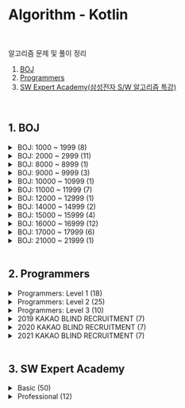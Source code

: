 # Algorithm - Kotlin
<br/>

알고리즘 문제 및 풀이 정리<br/>


1. [BOJ](#1-boj) <br/>
2. [Programmers](#2-programmers) <br/>
3. [SW Expert Academy(삼성전자 S/W 알고리즘 특강)](#3-sw-expert-academy) <br/>


<br/>

## 1. BOJ

<details>
<summary>&nbsp;BOJ: 1000 ~ 1999 (8)</summary>
<div markdown="1">
<br/>

| 번호                                           | 제목                                                       | 유형       | 풀이                                    |
|----------------------------------------------|----------------------------------------------------------|----------|---------------------------------------|
| [1012](https://www.acmicpc.net/problem/1012) | [유기농 배추](src/boj/dfsBfs/BOJ_1012_OrganicCabbage.kt)      | BFS      |
| [1175](https://www.acmicpc.net/problem/1175) | [배달](src/boj/dfsBfs/BOJ_1175_Delivery.kt)                | BFS      | [blog](https://jsl663.tistory.com/33) |
| [1182](https://www.acmicpc.net/problem/1182) | [부분수열의 합](src/boj/bitmask/BOJ_1182_SumOfSubsequences.kt) | 비트마스크    |
| [1260](https://www.acmicpc.net/problem/1260) | [DFS 와 BFS](src/boj/dfsBfs/BOJ_1260_DFSandBFS.kt)        | DFS, BFS |
| [1385](https://www.acmicpc.net/problem/1385) | [벌집](src/boj/dfsBfs/BOJ_1385_HoneyComb.kt)               | BFS      | [blog](https://jsl663.tistory.com/38) |
| [1463](https://www.acmicpc.net/problem/1463) | [1로 만들기](src/boj/dp/BOJ_1463_MakeItToOne.kt)             | DP       |
| [1525](https://www.acmicpc.net/problem/1525) | [퍼즐](src/boj/dfsBfs/BOJ_1525_Puzzle.kt)                  | BFS      | [blog](https://jsl663.tistory.com/31) |
| [1913](https://www.acmicpc.net/problem/1913) | [달팽이1](src/boj/unsolved/BOJ_1913_Snail.kt)               | 구현       |

</div>
</details>


<details>
<summary>&nbsp;BOJ: 2000 ~ 2999 (11)</summary>
<div markdown="1">
<br/>

| 번호                                           | 제목                                                                        | 유형    | 풀이  |
|----------------------------------------------|---------------------------------------------------------------------------|-------|-----|
| [2178](https://www.acmicpc.net/problem/2178) | [미로 탐색](src/boj/dfsBfs/BOJ_2178_MazeExploration.kt)                       | BFS   |
| [2210](https://www.acmicpc.net/submit/2210)  | [숫자판 점프](src/boj/bruteForce/BOJ_2210_NumPadJump.kt)                       | 완전 탐색 |
| [2422](https://www.acmicpc.net/problem/2422) | [한윤정이 이탈리아에 가서 아이스크림을 사먹는데](src/boj/bruteForce/BOJ_2422_ItalyIcecream.kt) | 완전 탐색 |
| [2470](https://www.acmicpc.net/problem/2470) | [두 용액](src/boj/etc/BOJ_2470_TwoSolutions.kt)                              | 투 포인터 |
| [2529](https://www.acmicpc.net/problem/2529) | [부등호](src/boj/bruteForce/BOJ_2529_InequalitySign.kt)                      | 완전 탐색 |
| [2606](https://www.acmicpc.net/problem/2606) | [바이러스](src/boj/dfsBfs/BOJ_2606_Virus.kt)                                  | BFS   |
| [2667](https://www.acmicpc.net/problem/2667) | [단지 번호 붙이기](src/boj/dfsBfs/BOJ_2667_VillageNumbering.kt)                  | BFS   |
| [2675](https://www.acmicpc.net/problem/2675) | [문자열 반복](src/boj/unsolved/BOJ_2675_StringRepetition.kt)                   | 구현    |
| [2745](https://www.acmicpc.net/problem/2745) | [진법 변환](src/boj/unsolved/BOJ_2745_BaseConversion.kt)                      | 구현    |
| [2839](https://www.acmicpc.net/problem/2839) | [설탕 배달](src/boj/dp/BOJ_2839_SugarDelivery.kt)                             | DP    |
| [2902](https://www.acmicpc.net/problem/2902) | [KMP는 왜 KMP일까?](src/boj/etc/BOJ_2902_WhyIsKMPaKMP.kt)                     | 구현    |

</div>
</details>


<details>
<summary>&nbsp;BOJ: 8000 ~ 8999 (1)</summary>
<div markdown="1">
<br/>

| 번호                                           | 제목                                             | 유형  | 풀이  |
|----------------------------------------------|------------------------------------------------|-----|-----|
| [8111](https://www.acmicpc.net/problem/8111) | [0 과 1](src/boj/dfsBfs/BOJ_8111_ZeroAndOne.kt) | BFS |

</div>
</details>


<details>
<summary>&nbsp;BOJ: 9000 ~ 9999 (3)</summary>
<div markdown="1">
<br/>

| 번호                                           | 제목                                          | 유형  | 풀이  |
|----------------------------------------------|---------------------------------------------|-----|-----|
| [9019](https://www.acmicpc.net/problem/9019) | [DSLR](src/boj/unsolved/BOJ_9019_DSLR.kt)   | BFS |
| [9095](https://www.acmicpc.net/problem/9095) | [1,2,3 더하기](src/boj/dp/BOJ_9095_Plus123.kt) | DP  |
| [9328](https://www.acmicpc.net/problem/9328) | [열쇠](src/boj/dfsBfs/BOJ_9328_Key.kt)        | BFS |

</div>
</details>


<details>
<summary>&nbsp;BOJ: 10000 ~ 10999 (1)</summary>
<div markdown="1">
<br/>

| 번호                                             | 제목                                          | 유형  | 풀이  |
|------------------------------------------------|---------------------------------------------|-----|-----|
| [10942](https://www.acmicpc.net/problem/10942) | [팰린드롬?](src/boj/dp/BOJ_10942_Palindrome.kt) | DP  |

</div>
</details>


<details>
<summary>&nbsp;BOJ: 11000 ~ 11999 (7)</summary>
<div markdown="1">
<br/>

| 번호                                             | 제목                                                 | 유형    | 풀이  |
|------------------------------------------------|----------------------------------------------------|-------|-----|
| [11005](https://www.acmicpc.net/problem/11005) | [진법 변환2](src/boj/etc/BOJ_11005_BaseConversion2.kt) | 구현    |
| [11048](https://www.acmicpc.net/problem/11048) | [이동하기](src/boj/dp/BOJ_11048_Move.kt)               | DP    |
| [11052](https://www.acmicpc.net/problem/11052) | [카드 구매하기](src/boj/dp/BOJ_11052_BuyCards.kt)        | DP    |
| [11060](https://www.acmicpc.net/problem/11060) | [점프 점프](src/boj/dp/BOJ_11060_JumpJump.kt)          | DP    |
| [11723](https://www.acmicpc.net/problem/11723) | [집합](src/boj/bitmask/BOJ_11723_Set.kt)             | 비트마스크 |
| [11726](https://www.acmicpc.net/problem/11726) | [2xN 타일링](src/boj/dp/BOJ_11726_2xN_Tiling.kt)      | DP    |
| [11727](https://www.acmicpc.net/problem/11727) | [2xN 타일링2](src/boj/dp/BOJ_11727_2xN_Tiling2.kt)    | DP    |

</div>
</details>


<details>
<summary>&nbsp;BOJ: 12000 ~ 12999 (1)</summary>
<div markdown="1">
<br/>

| 번호                                             | 제목                                                 | 유형  | 풀이  |
|------------------------------------------------|----------------------------------------------------|-----|-----|
| [12851](https://www.acmicpc.net/problem/12851) | [숨바꼭질 2](src/boj/dfsBfs/BOJ_12851_HideAndSeek2.kt) | BFS |

</div>
</details>


<details>
<summary>&nbsp;BOJ: 14000 ~ 14999 (2)</summary>
<div markdown="1">
<br/>

| 번호                                             | 제목                                                    | 유형    | 풀이  |
|------------------------------------------------|-------------------------------------------------------|-------|-----|
| [14391](https://www.acmicpc.net/problem/14391) | [종이 조각](src/boj/bitmask/BOJ_14391_PaperPiece.kt)      | 비트마스크 |
| [14889](https://www.acmicpc.net/problem/14889) | [스타트와 링크](src/boj/bitmask/BOJ_14889_StartAndLink.kt)  | 비트마스크 |


</div>
</details>


<details>
<summary>&nbsp;BOJ: 15000 ~ 15999 (4)</summary>
<div markdown="1">
<br/>

| 번호                                             | 제목                                                       | 유형    | 풀이                                    |
|------------------------------------------------|----------------------------------------------------------|-------|---------------------------------------|
| [15558](https://www.acmicpc.net/problem/15558) | [점프 게임](src/boj/dfsBfs/BOJ_15558_JumpGame.kt)            | BFS   |
| [15653](https://www.acmicpc.net/problem/15653) | [구슬 탈출 4](src/boj/dfsBfs/BOJ_15653_MarbleEscape4.kt)     | BFS   | [blog](https://jsl663.tistory.com/33) |
| [15683](https://www.acmicpc.net/problem/15683) | [감시](src/boj/bruteForce/BOJ_15683_Serveillance.kt)       | 완전 탐색 |
| [15686](https://www.acmicpc.net/problem/15686) | [치킨 배달](src/boj/bruteForce/BOJ_15686_ChickenDelivery.kt) | 완전 탐색 |

</div>
</details>


<details>
<summary>&nbsp;BOJ: 16000 ~ 16999 (12)</summary>
<div markdown="1">
<br/>

| 번호                                             | 제목                                                                   | 유형    | 풀이                                    |
|------------------------------------------------|----------------------------------------------------------------------|-------|---------------------------------------|
| [16637](https://www.acmicpc.net/problem/16637) | [괄호 추가하기](src/boj/bruteForce/BOJ_16637_AddParentheses.kt)            | 완전 탐색 |
| [16920](https://www.acmicpc.net/problem/16920) | [확장 게임](src/boj/dfsBfs/BOJ_16920_ExpansionGame.kt)                   | BFS   | [blog](https://jsl663.tistory.com/35) |
| [16922](https://www.acmicpc.net/problem/16922) | [로마 숫자 만들기](src/boj/bruteForce/BOJ_16922_MakingRomanNumerals.kt)     | 완전 탐색 |
| [16924](https://www.acmicpc.net/problem/16924) | [십자가 찾기](src/boj/bruteForce/BOJ_16924_FindCross.kt)                  | 완전 탐색 |
| [16936](https://www.acmicpc.net/problem/16936) | [나3곱2](src/boj/bruteForce/BOJ_16936_Division3Multiplication2.kt)     | 완전 탐색 |
| [16937](https://www.acmicpc.net/problem/16937) | [두 스티커](src/boj/bruteForce/BOJ_16937_TwoStickers.kt)                 | 완전 탐색 |
| [16938](https://www.acmicpc.net/problem/16938) | [캠프 준비](src/boj/bruteForce/BOJ_16938_CampReady.kt)                   | 완전 탐색 |
| [16943](https://www.acmicpc.net/problem/16943) | [숫자 재배치](src/boj/bruteForce/BOJ_16943_NumberReplacement.kt)          | 완전 탐색 |
| [16959](https://www.acmicpc.net/problem/16959) | [체스판 여행 1](src/boj/dfsBfs/BOJ_16959_ChessboardTravel1.kt)            | BFS   | [blog](https://jsl663.tistory.com/40) |
| [16968](https://www.acmicpc.net/problem/16968) | [차량 번호판1](src/boj/bruteForce/BOJ_16968_LicensePlate1.kt)             | 완전 탐색 |
| [16971](https://www.acmicpc.net/problem/16917) | [양념 반 후라이드 반](src/boj/bruteForce/BOJ_16971_HalfSeasonedHalfFried.kt) | 완전 탐색 |
| [16973](https://www.acmicpc.net/problem/16973) | [직사각형 탈출](src/boj/dfsBfs/BOJ_16973_RectangleEscape.kt)               | BFS   |

</div>
</details>


<details>
<summary>&nbsp;BOJ: 17000 ~ 17999 (6)</summary>
<div markdown="1">
<br/>

| 번호                                             | 제목                                                                     | 유형    | 풀이                                    |
|------------------------------------------------|------------------------------------------------------------------------|-------|---------------------------------------|
| [17088](https://www.acmicpc.net/problem/17088) | [등차수열 변환](src/boj/bruteForce/BOJ_17088_ArithmeticSequenceTransform.kt) | 완전 탐색 |
| [17089](https://www.acmicpc.net/problem/17089) | [세 친구](src/boj/bruteForce/BOJ_17089_ThreeFriends.kt)                   | 완전 탐색 |
| [17071](https://www.acmicpc.net/problem/17071) | [숨바꼭질 5](src/boj/dfsBfs/BOJ_17071_HideAndSeek5.kt)                     | BFS   | [blog](https://jsl663.tistory.com/32) |
| [17135](https://www.acmicpc.net/problem/17135) | [캐슬 디펜스](src/boj/bruteForce/BOJ_17135_CastleDefense.kt)                | 완전 탐색 |
| [17281](https://www.acmicpc.net/problem/17281) | [야구](src/boj/bruteForce/BOJ_17281_Baseball.kt)                         | 완전 탐색 |
| [17406](https://www.acmicpc.net/problem/17406) | [배열 돌리기4](src/boj/bruteForce/BOJ_17406_ArrayRotation4.kt)              | 완전 탐색 |

</div>
</details>


<details>
<summary>&nbsp;BOJ: 21000 ~ 21999 (1)</summary>
<div markdown="1">
<br/>

| 번호                                             | 제목                                   | 유형       | 풀이  |
|------------------------------------------------|--------------------------------------|----------|-----|
| [21921](https://www.acmicpc.net/problem/21921) | [블로그](src/boj/etc/BOJ_21921_Blog.kt) | 슬라이딩 윈도우 |

</div>
</details>


<br/>

## 2. Programmers

<details>
<summary>&nbsp;Programmers: Level 1 (18)</summary>
<div markdown="1">
<br/>

|  레벨  | 제목                                                                           | 유형  |
|:----:|------------------------------------------------------------------------------|-----|
|  1   | [없는 숫자 더하기](src/programmers/practice/level1/AddMissingNumbers.kt)            |
|  1   | [음양 더하기](src/programmers/practice/level1/AddNegativePositiveNumbers.kt)      |
|  1   | [부족한 금액 계산하기](src/programmers/practice/level1/CalculateShortfall.kt)         |
|  1   | [크레인 인형뽑기 게임](src/programmers/practice/level1/CranePuppetGame.kt)            |
|  1   | [내적(Dot product)](src/programmers/practice/level1/DotProduct.kt)             |
|  1   | [실패율](src/programmers/kakao/y2019/KAKAO_BLIND_2019_P1.kt)                    |
|  1   | [나머지가 1이 되는 수 찾기](src/programmers/practice/level1/FindRemainderOne.kt)       |
|  1   | [신고 결과 받기](src/programmers/practice/level1/GetReportResults.kt)              |
|  1   | [체육복](src/programmers/practice/level1/GymSuit.kt)                            |
|  1   | [K번째 수](src/programmers/practice/level1/KthNumber.kt)                        |
|  1   | [로또](src/programmers/practice/level1/Lotto.kt)                               |
|  1   | [최소 직사각형](src/programmers/practice/level1/MinRectangle.kt)                   |
|  1   | [모의고사](src/programmers/practice/level1/MockExam.kt)                          |
|  1   | [약수의 갯수와 덧셈](src/programmers/practice/level1/NumberOfDivisorsAndAddition.kt) |
|  1   | [두 개 뽑아서 더하기](src/programmers/practice/level1/TakeTwoNumbersAndSums.kt)      |
|  1   | [3진법 뒤집기](src/programmers/practice/level1/TernaryReversed.kt)                |
|  1   | [2016년](src/programmers/practice/level1/Year2016.kt)                         |

</div>
</details>


<details>
<summary>&nbsp;Programmers: Level 2 (25)</summary>
<div markdown="1">
<br/>

| 레벨  | 제목                                                                        | 유형  |
|:---:|---------------------------------------------------------------------------|-----|
|  2  | [양궁 대회](src/programmers/practice/level2/ArcheryCompetition.kt)            |
|  2  | [카펫](src/programmers/practice/level2/Carpet.kt)                           |
|  2  | [거리두기 확인하](src/programmers/practice/level2/CheckSocialDistancing.kt)      |
|  2  | [배달](src/programmers/practice/level2/Delivery.kt)                         |
|  2  | [위장](src/programmers/practice/level2/DisGuise.kt)                         |
|  2  | [피로도](src/programmers/practice/level2/FatigueLevel.kt)                    |
|  2  | [소수 찾기](src/programmers/practice/level2/FindPrimeNumber.kt)               |
|  2  | [기능 개발](src/programmers/practice/level2/FunctionDevelopment.kt)           |
|  2  | [H-Index](src/programmers/practice/level2/H_Index.kt)                     |
|  2  | [조이스틱](src/programmers/practice/level2/JoyStick.kt)                       |
|  2  | [K진수에서 소수 갯수 구하기](src/programmers/practice/level2/KdecimalPrimeNumber.kt) |
|  2  | [가장 큰 수](src/programmers/practice/level2/LargestNumber.kt)                |
|  2  | [빛의 경로 싸이클](src/programmers/practice/level2/LightPathCycle.kt)            |
|  2  | [행렬 테두리 회전하기](src/programmers/practice/level2/MatrixEdgeRotation.kt)      |
|  2  | [수식 최대화](src/programmers/practice/level2/MaximizeFormulas.kt)             |
|  2  | [괄호 변환](src/programmers/practice/level2/ParenthesisConversion.kt)         |
|  2  | [주차 요금 계산](src/programmers/practice/level2/ParkingFeeCalculation.kt)      |
|  2  | [멀쩡한 사각형](src/programmers/practice/level2/PlainSquare.kt)                 |
|  2  | [프린터](src/programmers/practice/level2/Printer.kt)                         |
|  2  | [괄호 회전하기](src/programmers/practice/level2/RotateParentheses.kt)           |
|  2  | [문자열 압축](src/programmers/practice/level2/StringZip.kt)                    |
|  2  | [타겟 넘버](src/programmers/practice/level2/TargetNumber.kt)                  |
|  2  | [삼각 달팽이](src/programmers/practice/level2/TriangleSnail.kt)                |
|  2  | [다리를 지나는 트럭](src/programmers/practice/level2/TrucksCrossingBridge.kt)     |
|  2  | [튜플](src/programmers/practice/level2/Tuple.kt)                            |

</div>
</details>


<details>
<summary>&nbsp;Programmers: Level 3 (10)</summary>
<div markdown="1">
<br/>

|  레벨  | 제목                                                                | 유형  |
|:----:|-------------------------------------------------------------------|-----|
|  3   | [베스트 앨범](src/programmers/practice/level3/BestAlbum.kt)            |
|  3   | [섬 연결하기](src/programmers/practice/level3/ConnectingIslands.kt)    |
|  3   | [디스크 컨트롤러](src/programmers/practice/level3/DiskController.kt)     |
|  3   | [이중 우선순위 큐](src/programmers/practice/level3/DualPriorityQueue.kt) |
|  3   | [가장 먼 노드](src/programmers/practice/level3/FarthestNode.kt)        |
|  3   | [입국 심사](src/programmers/practice/level3/Immigration.kt)           |
|  3   | [네트워크](src/programmers/practice/level3/Network.kt)                |
|  3   | [양과 늑대](src/programmers/practice/level3/SheepAndWolf.kt)          |
|  3   | [여행 경로](src/programmers/practice/level3/TravelRoute.kt)           |
|  3   | [단어 변환](src/programmers/practice/level3/WordConversion.kt)        |

</div>
</details>


<details>
<summary>&nbsp;2019 KAKAO BLIND RECRUITMENT (7)</summary>
<div markdown="1">
<br/>

| 번호  | 제목                                                               |
|:---:|------------------------------------------------------------------|
|  1  | [실패율](src/programmers/kakao/y2019/KAKAO_BLIND_2019_P1.kt)        |
|  2  | [오픈채팅방](src/programmers/kakao/y2019/KAKAO_BLIND_2019_P2.kt)      |
|  3  | [후보키](src/programmers/kakao/y2019/KAKAO_BLIND_2019_P3.kt)        |
|  4  | [길 찾기 게임](src/programmers/kakao/y2019/KAKAO_BLIND_2019_P4.kt)    |
|  5  | [무지의 먹방 라이브](src/programmers/kakao/y2019/KAKAO_BLIND_2019_P5.kt) |
|  6  | [블록 게임](src/programmers/kakao/y2019/KAKAO_BLIND_2019_P6.kt)      |
|  7  | [매칭 점수](src/programmers/kakao/y2019/KAKAO_BLIND_2019_P7.kt)      |

</div>
</details>

<details>
<summary>&nbsp;2020 KAKAO BLIND RECRUITMENT (7)</summary>
<div markdown="1">
<br/>

| 번호  | 제목                                                             |
|:---:|----------------------------------------------------------------|
|  1  | [괄호 변환](src/programmers/kakao/y2020/KAKAO_BLIND_2020_P1.kt)    |
|  2  | [문자열 압축](src/programmers/kakao/y2020/KAKAO_BLIND_2020_P2.kt)   |
|  3  | [자물쇠와 열쇠](src/programmers/kakao/y2020/KAKAO_BLIND_2020_P3.kt)  |
|  4  | [기둥과 보 설치](src/programmers/kakao/y2020/KAKAO_BLIND_2020_P4.kt) |
|  5  | [외벽 점검](src/programmers/kakao/y2020/KAKAO_BLIND_2020_P5.kt)    |
|  6  | [가사 검색](src/programmers/kakao/y2020/KAKAO_BLIND_2020_P6.kt)    |
|  7  | [블록 이동하기](src/programmers/kakao/y2020/KAKAO_BLIND_2020_P7.kt)  |

</div>
</details>

<details>
<summary>&nbsp;2021 KAKAO BLIND RECRUITMENT (7)</summary>
<div markdown="1">
<br/>

| 번호  | 제목                                                              |
|:---:|-----------------------------------------------------------------|
|  1  | [신규 아이디 추천](src/programmers/kakao/y2021/KAKAO_BLIND_2021_P1.kt) |
|  2  | [메뉴 리뉴얼](src/programmers/kakao/y2021/KAKAO_BLIND_2021_P2.kt)    |
|  3  | [합승 택시 요금](src/programmers/kakao/y2021/KAKAO_BLIND_2021_P3.kt)  |
|  4  | [순위 검색](src/programmers/kakao/y2021/KAKAO_BLIND_2021_P4.kt)     |
|  5  | [광고 삽입](src/programmers/kakao/y2021/KAKAO_BLIND_2021_P5.kt)     |
|  6  | [카드 짝 맞추기](src/programmers/kakao/y2021/KAKAO_BLIND_2021_P6.kt)  |
|  7  | [매출 하락 최소화](src/programmers/kakao/y2021/KAKAO_BLIND_2021_P7.kt) |

</div>
</details>


<br/>

## 3. SW Expert Academy


<details>
<summary>&nbsp;Basic (50)</summary>
<div markdown="1">
<br/>

| 순서  | 제목                                                                                            | 유형           |
|:---:|-----------------------------------------------------------------------------------------------|--------------|
|  1  | [새로운 불면증 치료법](src/swExpertAcademy/basic/SWEA_P01.java)                                        | 비트 연산        |
|  2  | [이진수 표현](src/swExpertAcademy/basic/SWEA_P02.java)                                             | 비트 연산        |
|  3  | [동아리실 관리하기](src/swExpertAcademy/basic/SWEA_P03.java)                                          | 비트 연산        |
|  4  | [기초 Single Linked List 연습](src/swExpertAcademy/basic/SWEA_P04.java)                           | 연결 리스트       |
|  5  | [기초 Double Linked List 연습](src/swExpertAcademy/basic/SWEA_P05.java)                           | 연결 리스트       |
|  6  | [암호문3](src/swExpertAcademy/basic/SWEA_P05.java)                                               | 연결 리스트       |
|  7  | -                                                                                             |              |
|  8  | [수열 편집](src/swExpertAcademy/basic/SWEA_P08.java)                                              | 연결 리스트       |
|  9  | [중위 순회](src/swExpertAcademy/basic/SWEA_P09.java)                                              | 트리           |
| 10  | [사칙연산 유효성 검사](src/swExpertAcademy/basic/SWEA_P10.java)                                        | 트리           |
| 11  | [사칙연산](src/swExpertAcademy/basic/SWEA_P11.java)                                               | 트리           |
| 12  | [공통조상](src/swExpertAcademy/basic/SWEA_P12.java)                                               | 트리           |
| 13  | [Directory](src/swExpertAcademy/basic/SWEA_P13.java)                                          | 트리           |
| 14  | [기초 DFS 연습](src/swExpertAcademy/basic/SWEA_P14.java)                                          | 그래프          |
| 15  | [기초 BFS 연습](src/swExpertAcademy/basic/SWEA_P15.java)                                          | 그래프          |
| 16  | [프로세서 연결하기](src/swExpertAcademy/basic/SWEA_P16.java)                                          | 그래프          |
| 17  | [파핑파핑 지뢰찾기](src/swExpertAcademy/basic/SWEA_P17.java)                                          | 그래프          |
| 18  | [영준이의 진짜 BFS](src/swExpertAcademy/basic/SWEA_P18.java)                                        | 그래프          |
| 19  | [최장 공통 부분 수열](src/swExpertAcademy/basic/SWEA_P19.java)                                        | DP           |
| 20  | [0/1 Knapsack](src/swExpertAcademy/basic/SWEA_P20.java)                                       | DP           |
| 21  | [스팟마트](src/swExpertAcademy/basic/SWEA_P21.java)                                               | DP           |
| 22  | [쉬운 거스름돈](src/swExpertAcademy/basic/SWEA_P22.java)                                            | 그리디          |
| 23  | [자기 방으로 돌아가기](src/swExpertAcademy/basic/SWEA_P23.java)                                        | 그리디          |
| 24  | [최대 상금](src/swExpertAcademy/basic/SWEA_P24.java)                                              | 그리디          |
| 25  | [문자열 교집합](src/swExpertAcademy/basic/SWEA_P25.java)                                            | 해시           |
| 26  | [[Pro] 단어가 등장하는 횟수](src/swExpertAcademy/basic/SWEA_P26.java)                                  | 해시           |
| 27  | [은기의 아주 큰 그림](src/swExpertAcademy/basic/SWEA_P27.java)                                        | 해시           |
| 28  | [연락처 Database](src/swExpertAcademy/basic/SWEA_P28.java)                                       | 해시           |
| 29  | [메일 서버](src/swExpertAcademy/basic/SWEA_P29.java)                                              | 해시           |
| 30  | [문자열 암호화](src/swExpertAcademy/basic/SWEA_P30.java)                                            | 해시           |
| 31  | [기초 Partial Sort 연습](src/swExpertAcademy/basic/userSolution/SWEA_P31_UserSolution.java)       | 힙            |
| 32  | [힙](src/swExpertAcademy/basic/SWEA_P32.java)                                                  | 힙            |
| 33  | [보급로](src/swExpertAcademy/basic/SWEA_P33.java)                                                | 힙            |
| 34  | [중간값 구하기](src/swExpertAcademy/basic/userSolution/SWEA_P34_UserSolution.java)                  | 힙            |
| 35  | [수 만들기](src/swExpertAcademy/basic/userSolution/SWEA_P35_UserSolution.java)                    | 힙            |
| 36  | [Social Media](src/swExpertAcademy/basic/userSolution/SWEA_P36_UserSolution.java)             | 힙            |
| 37  | [염라대왕의 이름 정렬](src/swExpertAcademy/basic/userSolution/SWEA_P37_UserSolution.java)              | 분할정복         |
| 38  | [사탕 분배](src/swExpertAcademy/basic/userSolution/SWEA_P38_UserSolution.java)                    | 분할정복         |
| 39  | [[Pro] Inversion Counting](src/swExpertAcademy/basic/userSolution/SWEA_P39_UserSolution.java) | 분할정복         |
| 40  | [영어 공부](src/swExpertAcademy/basic/userSolution/SWEA_P40_UserSolution.java)                    | 이분 탐색        |
| 41  | [촛불 이벤트](src/swExpertAcademy/basic/userSolution/SWEA_P41_UserSolution.java)                   | 이분 탐색        |
| 42  | [사탕 가방](src/swExpertAcademy/basic/userSolution/SWEA_P42_UserSolution.java)                    | 이분 탐색        |
| 43  | [광고 시간 정하기](src/swExpertAcademy/basic/userSolution/SWEA_P43_UserSolution.java)                | 이분 탐색        |
| 44  | [3차원 농부](src/swExpertAcademy/basic/SWEA_P44.java)                                             | 이분 탐색        |
| 45  | [[Pro] 그래도 수명이 절반이 되어서는...](src/swExpertAcademy/basic/SWEA_P45.java)                          | 이분 탐색        |
| 46  | [K번째 접미어](src/swExpertAcademy/basic/SWEA_P46.java)                                            | 트라이          |
| 47  | [K번째 문자열](src/swExpertAcademy/basic/SWEA_P47.java)                                            | 트라이          |
| 48  | [단어 검색](src/swExpertAcademy/basic/userSolution/SWEA_P48_UserSolution.java)                    | 트라이          |
| 49  | [Segment Tree 연습 - 1](src/swExpertAcademy/basic/SWEA_P49.java)                                | Segment Tree |
| 50  | [Segment Tree 연습 - 2](src/swExpertAcademy/basic/SWEA_P50.java)                                | Segment Tree |

</div>
</details>


<details>
<summary>&nbsp;Professional (12)</summary>
<div markdown="1">
<br/>

| 순서  | 제목                                                                                | 키워드                                      |
|:---:|-----------------------------------------------------------------------------------|------------------------------------------|
|  1  | [[Pro] 병사 관리](src/swExpertAcademy/professional/SWEA_PRO_P01_UserSolution.java)    | 원형 더블 연결 리스트                             |
|  2  | [[Pro] 긴 사다리 게임](src/swExpertAcademy/professional/SWEA_PRO_P02_UserSolution.java) | 트리                                       |
|  3  | [[Pro] 메모리 시스템](src/swExpertAcademy/professional/SWEA_PRO_P03_UserSolution.java)  | 트리                                       |
|  4  | [[Pro] 계산 게임](src/swExpertAcademy/professional/SWEA_PRO_P04_UserSolution.java)    | Hash, Sliding Window                     |
|  5  | [[Pro] 섬 지키기](src/swExpertAcademy/professional/SWEA_PRO_P05_UserSolution.java)    | 배열, Hash, BFS, DP                        |
|  6  | [[Pro] 가게 관리](src/swExpertAcademy/professional/SWEA_PRO_P06_UserSolution.java)    | HashMap, AVL Tree                        |
|  7  | [[Pro] 우주자원개발](src/swExpertAcademy/professional/SWEA_PRO_P07_UserSolution.java)   | 트라이, 정렬                                  |
|  8  | [[Pro] 리스트 복사](src/swExpertAcademy/professional/SWEA_PRO_P08_UserSolution.java)   | Trie, HashMap, List, Reference, DeepCopy |
|  9  | [[Pro] 끝말잇기2](src/swExpertAcademy/professional/SWEA_PRO_P09_UserSolution.java)    | 해시 함수, AVL Tree, HashSet                 |
| 10  | [[Pro] AI 로봇](src/swExpertAcademy/professional/SWEA_PRO_P10_UserSolution.java)    | AVL Tree, 우선순위 큐                         |
| 11  | [[Pro] P2P 네트워크](src/swExpertAcademy/professional/SWEA_PRO_P11_UserSolution.java) | Trie, BFS, Graph                         |
| 12  | [[Pro] 순위표](src/swExpertAcademy/professional/SWEA_PRO_P12_UserSolution.java)      | 세그먼트 트리, 이분 탐색, AVL Tree                 |

</div>
</details>
